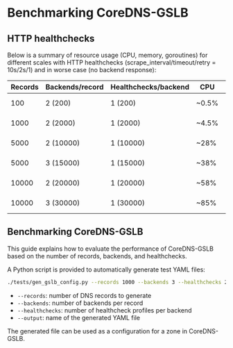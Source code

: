 # Benchmarking CoreDNS-GSLB

##  HTTP healthchecks

Below is a summary of resource usage (CPU, memory, goroutines) for different scales with HTTP healthchecks (scrape_interval/timeout/retry = 10s/2s/1) and in worse case (no backend response):

| Records | Backends/record | Healthchecks/backend | CPU    | Memory    | Goroutines |
|---------|-----------------|----------------------|--------|-----------|------------|
| 100     | 2 (200)         | 1 (200)              | ~0.5%  | ~81.7 MB  | ~500       |
| 1000    | 2 (2000)        | 1 (2000)             | ~4.5%  | ~120 MB   | ~1500      |
| 5000    | 2 (10000)       | 1 (10000)            | ~28%   | ~286 MB   | ~5500      |
| 5000    | 3 (15000)       | 1 (15000)            | ~38%   | ~375 MB   | ~5500      |
| 10000   | 2 (20000)       | 1 (20000)            | ~58%   | ~433 MB   | ~10500     |
| 10000   | 3 (30000)       | 1 (30000)            | ~85%   | ~620 MB   | ~10700     |

## Benchmarking CoreDNS-GSLB

This guide explains how to evaluate the performance of CoreDNS-GSLB based on the number of records, backends, and healthchecks.

A Python script is provided to automatically generate test YAML files:

```bash
./tests/gen_gslb_config.py --records 1000 --backends 3 --healthchecks 2 --output gslb_bench.yml
```

- `--records`: number of DNS records to generate
- `--backends`: number of backends per record
- `--healthchecks`: number of healthcheck profiles per backend
- `--output`: name of the generated YAML file

The generated file can be used as a configuration for a zone in CoreDNS-GSLB.
